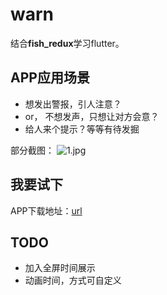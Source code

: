 # warn

结合**fish_redux**学习flutter。

## APP应用场景
- 想发出警报，引人注意？
- or， 不想发声，只想让对方会意？
- 给人来个提示？等等有待发掘

部分截图：
![1.jpg]()

## 我要试下
APP下载地址：[url]()

## TODO
- 加入全屏时间展示
- 动画时间，方式可自定义
